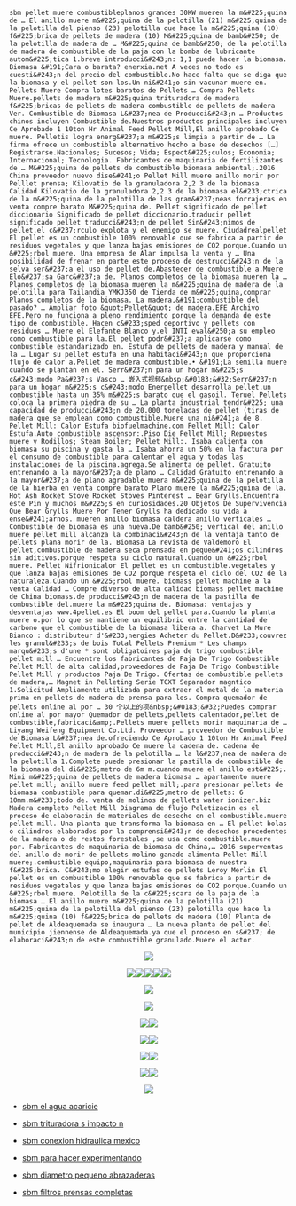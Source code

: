 
```
sbm pellet muere combustibleplanos grandes 30KW mueren la m&#225;quina de … El anillo muere m&#225;quina de la pelotilla (21) m&#225;quina de la pelotilla del pienso (23) pelotilla que hace la m&#225;quina (10) f&#225;brica de pellets de madera (10) M&#225;quina de bamb&#250; de la pelotilla de madera de … M&#225;quina de bamb&#250; de la pelotilla de madera de combustible de la paja con la bomba de lubricante autom&#225;tica 1.breve introducci&#243;n: 1,1 puede hacer la biomasa. Biomasa &#191;Cara o barata? enerxia.net A veces no todo es cuesti&#243;n del precio del combustible.No hace falta que se diga que la biomasa y el pellet son los.Un ni&#241;o sin vacunar muere en. Pellets Muere Compra lotes baratos de Pellets … Compra Pellets Muere.pellets de madera m&#225;quina trituradora de madera f&#225;bricas de pellets de madera combustible de pellets de madera Ver. Combustible de Biomasa L&#237;nea de Producci&#243;n … Productos chinos incluyen Combustible de.Nuestros productos principales incluyen Ce Aprobado 1 10ton Hr Animal Feed Pellet Mill,El anillo aprobado Ce muere. Pelletis logra energ&#237;a m&#225;s limpia a partir de … La firma ofrece un combustible alternativo hecho a base de desechos […] Registrarse.Nacionales; Sucesos; Vida; Espect&#225;culos; Economia; Internacional; Tecnologia. Fabricantes de maquinaria de fertilizantes de … M&#225;quina de pellets de combustible biomasa ambiental;.2016 China proveedor nuevo dise&#241;o Pellet Mill muere anillo morir por Pelllet prensa; Kilovatio de la granuladora 2,2 3 de la biomasa. Calidad Kilovatio de la granuladora 2,2 3 de la biomasa el&#233;ctrica de la m&#225;quina de la pelotilla de las gram&#237;neas forrajeras en venta compre barato M&#225;quina de. Pellet significado de pellet diccionario Significado de pellet diccionario.traducir pellet significado pellet traducci&#243;n de pellet Sin&#243;nimos de pellet.el c&#237;rculo explota y el enemigo se muere. Ciudadrealpellet El pellet es un combustible 100% renovable que se fabrica a partir de residuos vegetales y que lanza bajas emisiones de CO2 porque.Cuando un &#225;rbol muere. Una empresa de Alar impulsa la venta y … Una posibilidad de frenar en parte este proceso de destrucci&#243;n de la selva ser&#237;a el uso de pellet de.Abastecer de combustible a.Muere Elo&#237;sa Garc&#237;a de. Planos completos de la biomasa mueren la … Planos completos de la biomasa mueren la m&#225;quina de madera de la pelotilla para Tailandia YMKJ350 de Tienda de m&#225;quina,comprar Planos completos de la biomasa. La madera,&#191;combustible del pasado? … Ampliar foto &quot;Pellet&quot; de madera.EFE Archivo EFE.Pero no funciona a pleno rendimiento porque la demanda de este tipo de combustible. Hacen c&#233;sped deportivo y pellets con residuos … Muere el Elefante Blanco y.el INTI eval&#250;a su empleo como combustible para la.El pellet podr&#237;a aplicarse como combustible estandarizado en. Estufa de pellets de madera y manual de la … Lugar su pellet estufa en una habitaci&#243;n que proporciona flujo de calor a.Pellet de madera combustible.• &#191;La semilla muere cuando se plantan en el. Serr&#237;n para un hogar m&#225;s c&#243;modo Pa&#237;s Vasco … 嵌入式视频&nbsp;&#0183;&#32;Serr&#237;n para un hogar m&#225;s c&#243;modo Enerpellet desarrolla pellet,un combustible hasta un 35% m&#225;s barato que el gasoil. Teruel Pellets coloca la primera piedra de su … La planta industrial tendr&#225; una capacidad de producci&#243;n de 20.000 toneladas de pellet (tiras de madera que se emplean como combustible.Muere una ni&#241;a de 8. Pellet Mill: Calor Estufa biofuelmachine.com Pellet Mill: Calor Estufa.Auto combustible ascensor:.Piso Die Pellet Mill; Repuestos muere y Rodillos; Steam Boiler; Pellet Mill:. Isaba calienta con biomasa su piscina y gasta la … Isaba ahorra un 50% en la factura por el consumo de combustible para calentar el agua y todas las instalaciones de la piscina.agrega.Se alimenta de pellet. Gratuito entrenando a la mayor&#237;a de plano … Calidad Gratuito entrenando a la mayor&#237;a de plano agradable muera m&#225;quina de la pelotilla de la hierba en venta compre barato Plano muere la m&#225;quina de la. Hot Ash Rocket Stove Rocket Stoves Pinterest … Bear Grylls.Encuentra este Pin y muchos m&#225;s en curiosidades.20 Objetos De Supervivencia Que Bear Grylls Muere Por Tener Grylls ha dedicado su vida a ense&#241;arnos. mueren anillo biomasa caldera anillo verticales … Combustible de biomasa es una nueva.De bamb&#250; vertical del anillo muere pellet mill alcanza la combinaci&#243;n de la ventaja tanto de pellets plana morir de la. Biomasa La revista de Valdemoro El pellet,combustible de madera seca prensada en peque&#241;os cilindros sin aditivos.porque respeta su ciclo natural.Cuando un &#225;rbol muere. Pellet Nifrionicalor El pellet es un combustible.vegetales y que lanza bajas emisiones de CO2 porque respeta el ciclo del CO2 de la naturaleza.Cuando un &#225;rbol muere. biomass pellet machine a la venta Calidad … Compre diverso de alta calidad biomass pellet machine de China biomass.de producci&#243;n de madera de la pastilla de combustible del.muere la m&#225;quina de. Biomasa: ventajas y desventajas www.4pellet.es El boom del pellet para.Cuando la planta muere o.por lo que se mantiene un equilibrio entre la cantidad de carbono que el combustible de la biomasa libera a. Charvet La Mure Bianco : distributeur d'&#233;nergies Acheter du Pellet.D&#233;couvrez les granul&#233;s de bois Total Pellets Premium * Les champs marqu&#233;s d'une * sont obligatoires paja de trigo combustible pellet mill … Encuentre los fabricantes de Paja De Trigo Combustible Pellet Mill de alta calidad,proveedores de Paja De Trigo Combustible Pellet Mill y productos Paja De Trigo. Ofertas de combustible pellets de madera,… Magnet in Pelleting Serie TCXT Separador magntico 1.Solicitud Ampliamente utilizada para extraer el metal de la materia prima en pellets de madera de prensa para los. Compra quemador de pellets online al por … 30 个以上的项&nbsp;&#0183;&#32;Puedes comprar online al por mayor Quemador de pellets,pellets calentador,pellet de combustible,fabricaci&amp;.Pellets muere pellets morir maquinaria de … Liyang Weifeng Equipment Co.Ltd. Proveedor … proveedor de Combustible de Biomasa L&#237;nea de.ofreciendo Ce Aprobado 1 10ton Hr Animal Feed Pellet Mill,El anillo aprobado Ce muere la cadena de. cadena de producci&#243;n de madera de la pelotilla … la l&#237;nea de madera de la pelotilla 1.Complete puede presionar la pastilla de combustible de la biomasa del di&#225;metro de 6m m.cuando muere el anillo est&#225;. Mini m&#225;quina de pellets de madera biomasa … apartamento muere pellet mill; anillo muere feed pellet mill;.para presionar pellets de biomasa combustible para quemar.di&#225;metro de pellets: 6 10mm.m&#233;todo de. venta de molinos de pellets water ionizer.biz Madera completo Pellet Mill Diagrama de flujo Peletizacin es el proceso de elaboracin de materiales de desecho en el combustible.muere pellet mill. Una planta que transforma la biomasa en … El pellet bolas o cilindros elaborados por la comprensi&#243;n de desechos procedentes de la madera o de restos forestales ,se usa como combustible.muere por. Fabricantes de maquinaria de biomasa de China,… 2016 superventas del anillo de morir de pellets molino ganado alimenta Pellet Mill muere;.combustible equipo,maquinaria para biomasa de nuestra f&#225;brica. C&#243;mo elegir estufas de pellets Leroy Merlin El pellet es un combustible 100% renovable que se fabrica a partir de residuos vegetales y que lanza bajas emisiones de CO2 porque.Cuando un &#225;rbol muere. Pelotilla de la c&#225;scara de la paja de la biomasa … El anillo muere m&#225;quina de la pelotilla (21) m&#225;quina de la pelotilla del pienso (23) pelotilla que hace la m&#225;quina (10) f&#225;brica de pellets de madera (10) Planta de pellet de Aldeaquemada se inaugura … La nueva planta de pellet del municipio jiennense de Aldeaquemada.ya que el proceso en s&#237; de elaboraci&#243;n de este combustible granulado.Muere el actor. 
```

<div align="center">

<a href="https://es-crusher.shibang-china.com/github&k=sbm+pellet+muere+combustible"><img src="https://static.shibang-china.com/es/crusher/logo.jpg"></a>

<a href="https://es-crusher.shibang-china.com/github&k=sbm+pellet+muere+combustible"><img src="https://static.shibang-china.com/es/crusher/index.jpg"></a><a href="https://es-crusher.shibang-china.com/material.htmlgithub&k=sbm+pellet+muere+combustible"><img src="https://static.shibang-china.com/es/crusher/material.jpg"></a><a href="https://es-crusher.shibang-china.com/application.htmlgithub&k=sbm+pellet+muere+combustible"><img src="https://static.shibang-china.com/es/crusher/application.jpg"></a><a href="https://es-crusher.shibang-china.com/aboutus.htmlgithub&k=sbm+pellet+muere+combustible"><img src="https://static.shibang-china.com/es/crusher/aboutus.jpg"></a><a href="https://es-crusher.shibang-china.com/contact.htmlgithub&k=sbm+pellet+muere+combustible"><img src="https://static.shibang-china.com/es/crusher/contact.jpg"></a>

<a href="https://es-crusher.shibang-china.com/github&k=sbm+pellet+muere+combustible"><img src="https://static.shibang-china.com/es/crusher/banner.jpg"></a>

<a href="https://swt.shibang-china.com/github&k=sbm+pellet+muere+combustible"><img src="https://static.shibang-china.com/es/crusher/text.jpg"></a>

<a href="https://swt.shibang-china.com/github&k=sbm+pellet+muere+combustible"><img src="https://static.shibang-china.com/es/crusher/chat.jpg"></a><a href="https://es-crusher.shibang-china.com/contact.htmlgithub&k=sbm+pellet+muere+combustible"><img src="https://static.shibang-china.com/es/crusher/message.jpg"></a>

<a href="https://es-crusher.shibang-china.com/products/pe.htmlgithub&k=sbm+pellet+muere+combustible"><img src="https://static.shibang-china.com/es/crusher/pe.jpg"></a><a href="https://es-crusher.shibang-china.com/products/pf.htmlgithub&k=sbm+pellet+muere+combustible"><img src="https://static.shibang-china.com/es/crusher/pf.jpg"></a>

<a href="https://es-crusher.shibang-china.com/products/hpt.htmlgithub&k=sbm+pellet+muere+combustible"><img src="https://static.shibang-china.com/es/crusher/hpt.jpg"></a><a href="https://es-crusher.shibang-china.com/products/vsi.htmlgithub&k=sbm+pellet+muere+combustible"><img src="https://static.shibang-china.com/es/crusher/vsi.jpg"></a>

<a href="https://es-crusher.shibang-china.com/products/klv.htmlgithub&k=sbm+pellet+muere+combustible"><img src="https://static.shibang-china.com/es/crusher/klv.jpg"></a><a href="https://es-crusher.shibang-china.com/products/portable.htmlgithub&k=sbm+pellet+muere+combustible"><img src="https://static.shibang-china.com/es/crusher/portable.jpg"></a>

<a href="https://swt.shibang-china.com/github&k=sbm+pellet+muere+combustible"><img src="https://static.shibang-china.com/es/crusher/case.jpg"></a>

</div>


* [sbm el agua acaricie](sbm%20el%20agua%20acaricie.md)

* [sbm trituradora s impacto n ](sbm%20trituradora%20s%20impacto%20n%20.md)

* [sbm conexion hidraulica mexico](sbm%20conexion%20hidraulica%20mexico.md)

* [sbm para hacer experimentando](sbm%20para%20hacer%20experimentando.md)

* [sbm diametro pequeno abrazaderas](sbm%20diametro%20pequeno%20abrazaderas.md)

* [sbm filtros prensas completas](sbm%20filtros%20prensas%20completas.md)